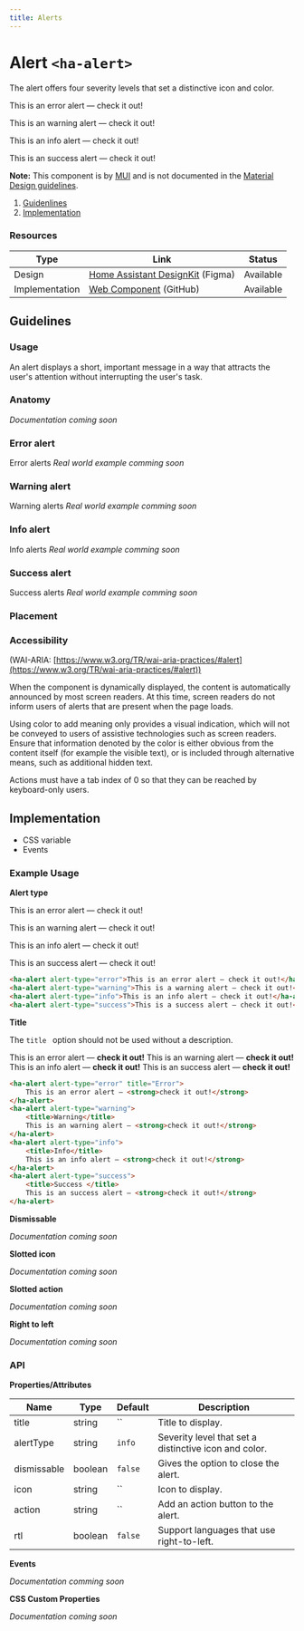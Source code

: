 ```yaml
---
title: Alerts
---
```


# Alert `<ha-alert>`
The alert offers four severity levels that set a distinctive icon and color.

<ha-alert alert-type="error">This is an error alert — check it out!</ha-alert>

<ha-alert alert-type="warning">This is an warning alert — check it out!</ha-alert>

<ha-alert alert-type="info">This is an info alert — check it out!</ha-alert>

<ha-alert alert-type="success">This is an success alert — check it out!</ha-alert>

**Note:** This component is by [MUI](https://mui.com/components/alert/) and is not documented in the [Material Design guidelines](https://material.io).

1. [Guidenlines](#guidenlines)
2. [Implementation](#implementation)

### Resources
| Type           | Link                             | Status    |
|----------------|----------------------------------|-----------|
| Design         | [Home Assistant DesignKit](https://www.figma.com/community/file/967153512097289521/Home-Assistant-DesignKit) (Figma) | Available |
| Implementation | [Web Component](https://github.com/home-assistant/frontend/blob/dev/src/components/ha-alert.ts) (GitHub)            | Available |

## <a id="Specs"></a>Guidelines
### Usage
An alert displays a short, important message in a way that attracts the user's attention without interrupting the user's task.

### Anatomy
*Documentation coming soon*

### Error alert
Error alerts
*Real world example comming soon*

### Warning alert
Warning alerts
*Real world example comming soon*

### Info alert
Info alerts
*Real world example comming soon*

### Success alert
Success alerts
*Real world example comming soon*

### Placement


### Accessibility
(WAI-ARIA: [https://www.w3.org/TR/wai-aria-practices/#alert](https://www.w3.org/TR/wai-aria-practices/#alert))

When the component is dynamically displayed, the content is automatically announced by most screen readers. At this time, screen readers do not inform users of alerts that are present when the page loads.

Using color to add meaning only provides a visual indication, which will not be conveyed to users of assistive technologies such as screen readers. Ensure that information denoted by the color is either obvious from the content itself (for example the visible text), or is included through alternative means, such as additional hidden text.

Actions must have a tab index of 0 so that they can be reached by keyboard-only users.

## <a id="Specs"></a>Implementation
* CSS variable
* Events


### Example Usage
**Alert type**

<ha-alert alert-type="error">This is an error alert — check it out!</ha-alert>

<ha-alert alert-type="warning">This is an warning alert — check it out!</ha-alert>

<ha-alert alert-type="info">This is an info alert — check it out!</ha-alert>

<ha-alert alert-type="success">This is an success alert — check it out!</ha-alert>


```html
<ha-alert alert-type="error">This is an error alert — check it out!</ha-alert>
<ha-alert alert-type="warning">This is a warning alert — check it out!</ha-alert>
<ha-alert alert-type="info">This is an info alert — check it out!</ha-alert>
<ha-alert alert-type="success">This is a success alert — check it out!</ha-alert>
```

**Title**

The `title ` option should not be used without a description.

<ha-alert alert-type="error" title="Error">
	This is an error alert — <strong>check it out!</strong>
</ha-alert>

<ha-alert alert-type="warning">
	<title>Warning</title>
	This is an warning alert — <strong>check it out!</strong>
</ha-alert>

<ha-alert alert-type="info">
	<title>Info</title>
	This is an info alert — <strong>check it out!</strong>
</ha-alert>

<ha-alert alert-type="success">
	<title>Success </title>
	This is an success alert — <strong>check it out!</strong>
</ha-alert>

```html
<ha-alert alert-type="error" title="Error">
	This is an error alert — <strong>check it out!</strong>
</ha-alert>
<ha-alert alert-type="warning">
	<title>Warning</title>
	This is an warning alert — <strong>check it out!</strong>
</ha-alert>
<ha-alert alert-type="info">
	<title>Info</title>
	This is an info alert — <strong>check it out!</strong>
</ha-alert>
<ha-alert alert-type="success">
	<title>Success </title>
	This is an success alert — <strong>check it out!</strong>
</ha-alert>
```

**Dismissable**

*Documentation coming soon*

**Slotted icon**

*Documentation coming soon*

**Slotted action**

*Documentation coming soon*

**Right to left**

*Documentation coming soon*

### API
**Properties/Attributes**

| Name        | Type    | Default | Description                                           |
|-------------|---------|---------|-------------------------------------------------------|
| title       | string  | ``      | Title to display.                                     |
| alertType   | string  | `info`  | Severity level that set a distinctive icon and color. |
| dismissable | boolean | `false` | Gives the option to close the alert.                  |
| icon        | string  | ``      | Icon to display.                                      |
| action      | string  | ``      | Add an action button to the alert.                    |
| rtl         | boolean | `false` | Support languages that use right-to-left.             |

**Events**

*Documentation comming soon*

**CSS Custom Properties**

*Documentation coming soon*
